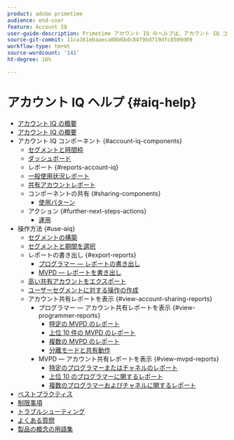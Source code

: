 ```yaml
---
product: adobe primetime
audience: end-user
feature: Account IQ
user-guide-description: Primetime アカウント IQ のヘルプは、アカウント IQ コンポーネントに関する情報を提供し、様々なコンポーネントを使用するためのユーザージャーニーについて説明します。
source-git-commit: 11ca161ebaaeca08b6bdc84f9bd719dfc8509d09
workflow-type: tm+mt
source-wordcount: '141'
ht-degree: 16%

---
```


# アカウント IQ ヘルプ {#aiq-help}

+ [アカウント IQ の概要](/help/AccountIQ/home.md)
+ [アカウント IQ の概要](/help/AccountIQ/get-started.md)
+ アカウント IQ コンポーネント {#account-iq-components}
   + [セグメントと時間枠](/help/AccountIQ/segments-timeframe.md)
   + [ダッシュボード](/help/AccountIQ/dashboard.md)
   + レポート {#reports-account-iq}
   + [一般使用状況レポート](/help/AccountIQ/general-usage-reports.md)
   + [共有アカウントレポート](/help/AccountIQ/shared-acc-reports.md)
   + コンポーネントの共有 {#sharing-components}
      + [使用パターン](/help/AccountIQ/usage-patterns.md)
   + アクション {#further-next-steps-actions}
      + [運用](/help/AccountIQ/operations.md)
+ 操作方法 {#use-aiq}
   + [セグメントの構築](/help/AccountIQ/build-segment.md)
   + [セグメントと期間を選択](/help/AccountIQ/howto-select-segment-timeframe.md)
   + レポートの書き出し {#export-reports}
      + [プログラマー — レポートの書き出し](/help/AccountIQ/export-segment-metrics-progr.md)
      + [MVPD — レポートを書き出し](/help/AccountIQ/export-segment-metrics-mvpd.md)
   + [高い共有アカウントをエクスポート](/help/AccountIQ/export-acc-information.md)
   + [ユーザーセグメントに対する操作の作成](/help/AccountIQ/operation-affecting-user-segment.md)
   + アカウント共有レポートを表示 {#view-account-sharing-reports}
      + プログラマー — アカウント共有レポートを表示 {#view-programmer-reports}
         + [特定の MVPD のレポート](/help/AccountIQ/reports-for-specific-mvpds.md)
         + [上位 10 件の MVPD のレポート](/help/AccountIQ/top-10-mvpd-reports.md)
         + [複数の MVPD のレポート](viewrep-multiple-mvpd.md)
         + [分離モードと共有動作](/help/AccountIQ/isolation-mode.md)
      + MVPD — アカウント共有レポートを表示 {#view-mvpd-reports}
         + [特定のプログラマーまたはチャネルのレポート](/help/AccountIQ/reports-for-specific-programmers.md)
         + [上位 10 のプログラマーに関するレポート](/help/AccountIQ/top-10-programmer-reports.md)
         + [複数のプログラマーおよびチャネルに関するレポート](viewrep-multiple-programmer.md)
+ [ベストプラクティス](/help/AccountIQ/best-practices.md)
+ [制限事項](/help/AccountIQ/limitations.md)
+ [トラブルシューティング](/help/AccountIQ/troubleshoot.md)
+ [よくある質問](/help/AccountIQ/faq.md)
+ [製品の概念の用語集](/help/AccountIQ/product-concepts.md)
